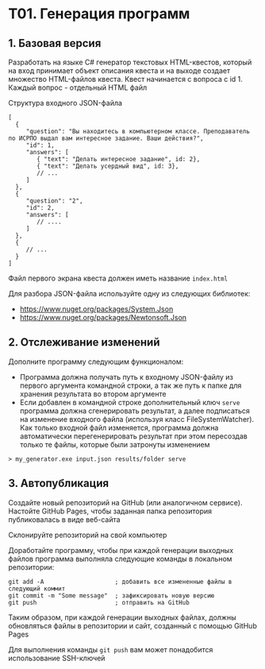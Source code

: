 # T01. Генерация программ
## 1.  Базовая версия
Разработать на языке C# генератор текстовых HTML-квестов, который на вход принимает объект описания квеста и на выходе создает множество HTML-файлов квеста. Квест начинается с вопроса с id 1.
Каждый вопрос - отдельный HTML файл

Структура входного JSON-файла
```
[
  {
     "question": "Вы находитесь в компьютерном классе. Преподаватель по ИСРПО выдал вам интересное задание. Ваши действия?",
     "id": 1,
     "answers": [
        { "text": "Делать интересное задание", id: 2},
        { "text": "Делать усердный вид", id: 3},
        // ...
     ]
  },
  {
     "question": "2",
     "id": 2,
     "answers": [
        // ....
     ]
  },
  {
     // ...
  }
]
```

Файл первого экрана квеста должен иметь название `index.html`

Для разбора JSON-файла используйте одну из следующих библиотек:
* https://www.nuget.org/packages/System.Json
* https://www.nuget.org/packages/Newtonsoft.Json

## 2. Отслеживание изменений

Дополните программу следующим функционалом:
* Программа должна получать путь к входному JSON-файлу из первого аргумента командной строки, а так же путь к папке для хранения результата во втором аргументе
* Если добавлен в командной строке дополнительный ключ `serve` программа должна сгенерировать результат, а далее подписаться на изменение входного файла (используя класс FileSystemWatcher). Как только входной файл изменяется, программа должна автоматически перегенерировать результат при этом пересоздав только те файлы, которые были затронуты изменением

```
> my_generator.exe input.json results/folder serve
```

## 3. Автопубликация

Создайте новый репозиторий на GitHub (или аналогичном сервисе). Настойте GitHub Pages, чтобы заданная папка репозитория публиковалась в виде веб-сайта

Склонируйте репозиторий на свой компьютер

Доработайте программу, чтобы при каждой генерации выходных файлов программа выполняла следующие команды в локальном репозитории:

```
git add -A                    ; добавить все измененные файлы в следующий коммит
git commit -m "Some message"  ; зафиксировать новую версию
git push                      ; отправить на GitHub
```

Таким образом, при каждой генерации выходных файлах, должны обновляться файлы в репозитории и сайт, созданный с помощью GitHub Pages

Для выполнения команды `git push` вам может понадобится использование SSH-ключей
